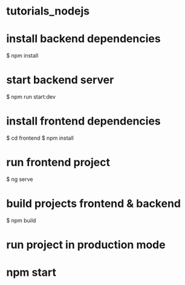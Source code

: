 # tutorials_nodejs
# install backend dependencies
$ npm install

# start backend server
$ npm run start:dev

# install frontend dependencies
$ cd frontend
$ npm install

# run frontend project
$ ng serve

# build projects frontend & backend
$ npm build

# run project in production mode
# npm start
